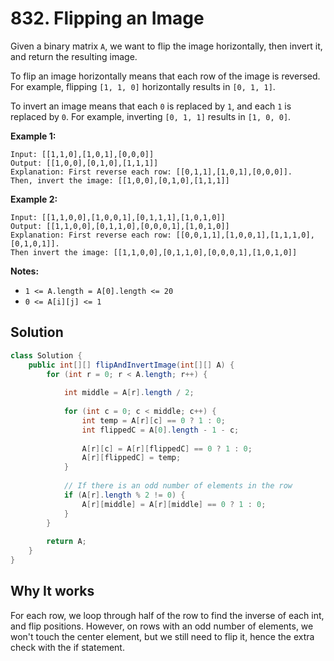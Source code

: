 # 832. Flipping an Image

Given a binary matrix `A`, we want to flip the image horizontally, then invert it, and return the resulting image.

To flip an image horizontally means that each row of the image is reversed.  For example, flipping `[1, 1, 0]` horizontally results in `[0, 1, 1]`.

To invert an image means that each `0` is replaced by `1`, and each `1` is replaced by `0`. For example, inverting `[0, 1, 1]` results in `[1, 0, 0]`.

**Example 1:**

```
Input: [[1,1,0],[1,0,1],[0,0,0]]
Output: [[1,0,0],[0,1,0],[1,1,1]]
Explanation: First reverse each row: [[0,1,1],[1,0,1],[0,0,0]].
Then, invert the image: [[1,0,0],[0,1,0],[1,1,1]]
```

**Example 2:**

```
Input: [[1,1,0,0],[1,0,0,1],[0,1,1,1],[1,0,1,0]]
Output: [[1,1,0,0],[0,1,1,0],[0,0,0,1],[1,0,1,0]]
Explanation: First reverse each row: [[0,0,1,1],[1,0,0,1],[1,1,1,0],[0,1,0,1]].
Then invert the image: [[1,1,0,0],[0,1,1,0],[0,0,0,1],[1,0,1,0]]
```

**Notes:**

- `1 <= A.length = A[0].length <= 20`
- `0 <= A[i][j] <= 1`



## Solution

```java
class Solution {
    public int[][] flipAndInvertImage(int[][] A) {
        for (int r = 0; r < A.length; r++) {
            
            int middle = A[r].length / 2;
            
            for (int c = 0; c < middle; c++) {
                int temp = A[r][c] == 0 ? 1 : 0;
                int flippedC = A[0].length - 1 - c;
                
                A[r][c] = A[r][flippedC] == 0 ? 1 : 0;
                A[r][flippedC] = temp;
            }
            
            // If there is an odd number of elements in the row
            if (A[r].length % 2 != 0) {
                A[r][middle] = A[r][middle] == 0 ? 1 : 0;
            }
        }
        
        return A;
    }
}
```

## Why It works

For each row, we loop through half of the row to find the inverse of each int, and flip positions. However, on rows with an odd number of elements, we won't touch the center element, but we still need to flip it, hence the extra check with the if statement. 